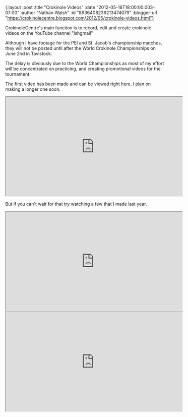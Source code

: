 {:layout :post
 :title "Crokinole Videos"
 :date "2012-05-16T18:00:00.003-07:00"
 :author "Nathan Walsh"
 :id "8936408236213474079"
 :blogger-url "https://crokinolecentre.blogspot.com/2012/05/crokinole-videos.html"}

CrokinoleCentre's main function is to record, edit and create crokinole videos on the YouTube channel "lshgmail"

Although I have footage for the PEI and St. Jacob's championship matches, they will not be posted until after the World Crokinole Championships on June 2nd in Tavistock.

The delay is obviously due to the World Championships as most of my effort will be concentrated on practicing, and creating promotional videos for the tournament.

The first video has been made and can be viewed right here. I plan on making a longer one soon.

<iframe width="560" height="315" src="https://www.youtube.com/embed/CdDBGHXUy0A" allowfullscreen></iframe>

But if you can't wait for that try watching a few that I made last year.

<iframe width="560" height="315" src="https://www.youtube.com/embed/NCMekek-PY0" allowfullscreen></iframe>

<iframe width="560" height="315" src="https://www.youtube.com/embed/4IyPI5WzQZo" allowfullscreen></iframe>

